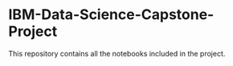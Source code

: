 # IBM-Data-Science-Capstone-Project
This repository contains all the notebooks included in the project.
